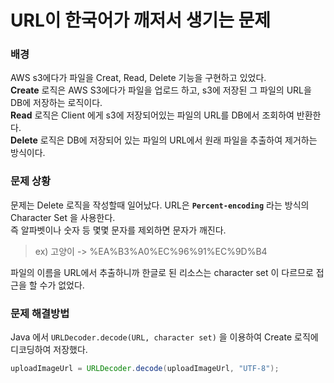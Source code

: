 # URL이 한국어가 깨저서 생기는 문제
### 배경
AWS s3에다가 파일을 Creat, Read, Delete 기능을 구현하고 있었다.  
**Create** 로직은 AWS S3에다가 파일을 업로드 하고, s3에 저장된 그 파일의 URL을 DB에 저장하는 로직이다.  
**Read** 로직은 Client 에게 s3에 저장되어있는 파일의 URL를 DB에서 조회하여 반환한다.  
**Delete** 로직은 DB에 저장되어 있는 파일의 URL에서 원래 파일을 추출하여 제거하는 방식이다.  
### 문제 상황
문제는 Delete 로직을 작성할때 일어났다. URL은 **``Percent-encoding``** 라는 방식의 Character Set 을 사용한다.  
즉 알파벳이나 숫자 등 몇몇 문자를 제외하면 문자가 깨진다.   
> ex) 고양이 -> %EA%B3%A0%EC%96%91%EC%9D%B4  

파일의 이름을 URL에서 추출하니까 한글로 된 리소스는 character set 이 다르므로 접근을 할 수가 없었다.  
### 문제 해결방법
Java 에서 ``URLDecoder.decode(URL, character set)`` 을 이용하여 Create 로직에 디코딩하여 저장했다.
```java
uploadImageUrl = URLDecoder.decode(uploadImageUrl, "UTF-8");
```